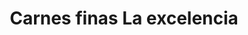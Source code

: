 ---
title: "Carnes finas La excelencia"
url: /bogota/carnes-finas-la-excelencia/
shop: Metzgerei
---